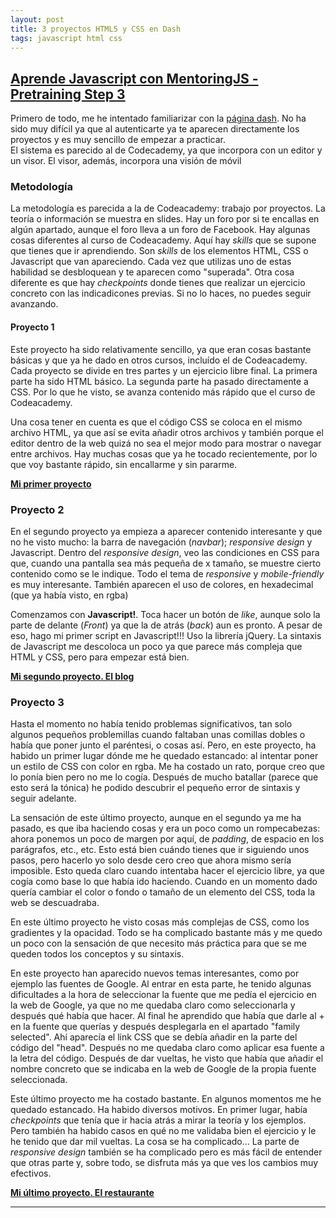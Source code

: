 ```yaml
---
layout: post
title: 3 proyectos HTML5 y CSS en Dash
tags: javascript html css
---
```

## **[Aprende Javascript con MentoringJS - Pretraining Step 3](http://MentoringJS.com)**
Primero de todo, me he intentado familiarizar con la [página dash](https://dash.generalassemb.ly/). No ha sido muy difícil ya que al autenticarte ya te aparecen directamente los proyectos y es muy sencillo de empezar a practicar.  
El sistema es parecido al de Codecademy, ya que incorpora con un editor y un visor. El visor, además, incorpora una visión de móvil

### Metodología

La metodología es parecida a la de Codeacademy: trabajo por proyectos. La teoría o información se muestra en slides. Hay un foro por si te encallas en algún apartado, aunque el foro lleva a un foro de Facebook.
Hay algunas cosas diferentes al curso de Codeacademy. Aquí hay _skills_ que se supone que tienes que ir aprendiendo. Son _skills_ de los elementos HTML, CSS o Javascript que van apareciendo. Cada vez que utilizas uno de estas habilidad se desbloquean y te aparecen como "superada". Otra cosa diferente es que hay _checkpoints_ donde tienes que realizar un ejercicio concreto con las indicadicones previas. Si no lo haces, no puedes seguir avanzando.

#### Proyecto 1

Este proyecto ha sido relativamente sencillo, ya que eran cosas bastante básicas y que ya he dado en otros cursos, incluído el de Codeacademy.
Cada proyecto se divide en tres partes y un ejercicio libre final.
La primera parte ha sido HTML básico. La segunda parte ha pasado directamente a CSS. Por lo que he visto, se avanza contenido más rápido que el curso de Codeacademy.

Una cosa tener en cuenta es que el código CSS se coloca en el mismo archivo HTML, ya que así se evita añadir otros archivos y también porque el editor dentro de la web quizá no sea el mejor modo para mostrar o navegar entre archivos.
Hay muchas cosas que ya he tocado recientemente, por lo que voy bastante rápido, sin encallarme y sin pararme.

**[Mi primer proyecto](https://dash.generalassemb.ly/felipefcor/build-your-own-personal-website)**


### Proyecto 2

En el segundo proyecto ya empieza a aparecer contenido interesante y que no he visto mucho: la barra de navegación (_navbar_);  _responsive design_ y Javascript.
Dentro del _responsive design_, veo las condiciones en CSS para que, cuando una pantalla sea más pequeña de x tamaño, se muestre cierto contenido como se le indique. Todo el tema de _responsive_ y _mobile-friendly_ es muy interesante.
También aparecen el uso de colores, en hexadecimal (que ya había visto, en rgba)

Comenzamos con **Javascript!**. Toca hacer un botón de _like_, aunque solo la parte de delante (_Front_) ya que la de atrás (_back_) aun es pronto. A pesar de eso, hago mi primer script en Javascript!!! Uso la librería jQuery.
La sintaxis de Javascript me descoloca un poco ya que parece más compleja que HTML y CSS, pero para empezar está bien.

**[Mi segundo proyecto. El blog](https://dash.generalassemb.ly/felipefcor/build-your-own-blog-theme#)**

### Proyecto 3

Hasta el momento no había tenido problemas significativos, tan solo algunos pequeños problemillas cuando faltaban unas comillas dobles o había que poner junto el paréntesi, o cosas así. Pero, en este proyecto, ha habido un primer lugar dónde me he quedado estancado: al intentar poner un estilo de CSS con color en rgba. Me ha costado un rato, porque creo que lo ponía bien pero no me lo cogía. Después de mucho batallar (parece que esto será la tónica) he podido descubrir el pequeño error de sintaxis y seguir adelante.

La sensación de este último proyecto, aunque en el segundo ya me ha pasado, es que iba haciendo cosas y era un poco como un rompecabezas: ahora ponemos un poco de margen por aquí, de _padding_, de espacio en los parágrafos, etc., etc. Esto está bien cuándo tienes que ir siguiendo unos pasos, pero hacerlo yo solo desde cero creo que ahora mismo sería imposible. Esto queda claro cuando intentaba hacer el ejercicio libre, ya que cogía como base lo que había ido haciendo. Cuando en un momento dado quería cambiar el color o fondo o tamaño de un elemento del CSS, toda la web se descuadraba.

En este último proyecto he visto cosas más complejas de CSS, como los gradientes y la opacidad. Todo se ha complicado bastante más y me quedo un poco con la sensación de que necesito más práctica para que se me queden todos los conceptos y su sintaxis.

En este proyecto han aparecido nuevos temas interesantes, como por ejemplo las fuentes de Google. Al entrar en esta parte, he tenido algunas dificultades a la hora de seleccionar la fuente que me pedía el ejercicio en la web de Google, ya que no me quedaba claro como seleccionarla y después qué había que hacer. Al final he aprendido que había que darle al + en la fuente que querías y después desplegarla en el apartado "family selected". Ahí aparecía el link CSS que se debía añadir en la parte del código del "head". Después no me quedaba claro como aplicar esa fuente a la letra del código. Después de dar vueltas, he visto que había que añadir el nombre concreto que se indicaba en la web de Google de la propia fuente seleccionada.

Este último proyecto me ha costado bastante. En algunos momentos me he quedado estancado. Ha habido diversos motivos. En primer lugar, había _checkpoints_ que tenía que ir hacia atrás a mirar la teoría y los ejemplos. Pero también ha habido casos en qué no me validaba bien el ejercicio y le he tenido que dar mil vueltas. La cosa se ha complicado...
La parte de _responsive design_ también se ha complicado pero es más fácil de entender que otras parte y, sobre todo, se disfruta más ya que ves los cambios muy efectivos.

**[Mi último proyecto. El restaurante](https://dash.generalassemb.ly/felipefcor/build-your-own-business-website)**

------
